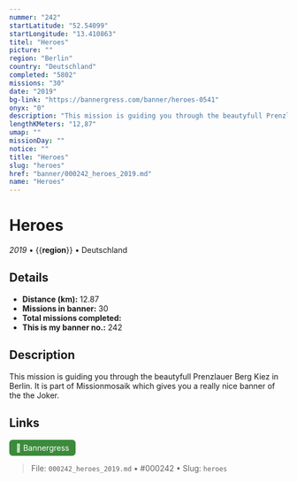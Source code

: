 ```yaml
---
nummer: "242"
startLatitude: "52.54099"
startLongitude: "13.410863"
titel: "Heroes"
picture: ""
region: "Berlin"
country: "Deutschland"
completed: "5802"
missions: "30"
date: "2019"
bg-link: "https://bannergress.com/banner/heroes-0541"
onyx: "0"
description: "This mission is guiding you through the beautyfull Prenzlauer Berg Kiez in Berlin. It is part of Missionmosaik which gives you a really nice banner of the the Joker."
lengthKMeters: "12,87"
umap: ""
missionDay: ""
notice: ""
title: "Heroes"
slug: "heroes"
href: "banner/000242_heroes_2019.md"
name: "Heroes"
---
```

# Heroes

*2019* • {{__region__}} • Deutschland





## Details
- **Distance (km):** 12.87
- **Missions in banner:** 30
- **Total missions completed:** 
- **This is my banner no.:** 242



## Description
This mission is guiding you through the beautyfull Prenzlauer Berg Kiez in Berlin. It is part of Missionmosaik which gives you a really nice banner of the the Joker.



## Links
<a href="https://bannergress.com/banner/heroes-0541" target="_blank" style="display:inline-block;margin-right:8px;padding:6px 12px;background:#3c8b3c;color:#fff;text-decoration:none;border-radius:6px;">🔗 Bannergress</a>



> File: `000242_heroes_2019.md` • #000242 • Slug: `heroes`
